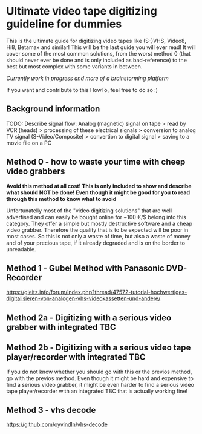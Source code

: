 # Ultimate video tape digitizing guideline for dummies

This is the ultimate guide for digitizing video tapes like (S-)VHS, Video8, Hi8, Betamax and similar! This will be the last guide you will ever read! It will cover some of the most common solutions, from the worst method 0 (that should never ever be done and is only included as bad-reference) to the best but most complex with some variants in between.

*Currently work in progress and more of a brainstorming platform*

If you want and contribute to this HowTo, feel free to do so :)

## Background information

TODO: Describe signal flow: Analog (magnetic) signal on tape > read by VCR (heads) > processing of these electrical signals > conversion to analog TV signal (S-Video/Composite) > convertion to digital signal > saving to a movie file on a PC


## Method 0 - how to waste your time with cheep video grabbers
**Avoid this method at all cost! This is only included to show and describe what should NOT be done! Even though it might be good for you to read through this method to know what to avoid**

Unfortunatelly most of the "video digitizing solutions" that are well advertised and can easily be bought online for ~100 €/$ belong into this category. They offer a simple but mostly destructive software and a cheap video grabber. Therefore the quality that is to be expected will be poor in most cases. So this is not only a waste of time, but also a waste of money and of your precious tape, if it already degraded and is on the border to unreadable.



## Method 1 - Gubel Method with Panasonic DVD-Recorder

https://gleitz.info/forum/index.php?thread/47572-tutorial-hochwertiges-digitalisieren-von-analogen-vhs-videokassetten-und-andere/




## Method 2a - Digitizing with a serious video grabber with integrated TBC


## Method 2b - Digitizing with a serious video tape player/recorder with integrated TBC

If you do not know whether you should go with this or the previos method, go with the previos method. Even though it might be hard and expensive to find a serious video grabber, it might be even harder to find a serious video tape player/recorder with an integrated TBC that is actually working fine!

## Method 3 - vhs decode

https://github.com/oyvindln/vhs-decode

